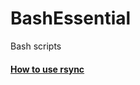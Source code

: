 # BashEssential
Bash scripts

#### [How to use rsync](https://github.com/gloriacapano/BashEssential/tree/master/Rsync)
